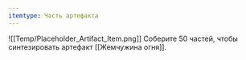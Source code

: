 ```yaml
---
itemtype: Часть артефакта
---
```

![[Temp/Placeholder_Artifact_Item.png]]
Соберите 50 частей, чтобы синтезировать артефакт [[Жемчужина огня]].
